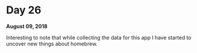 # Day 26

**August 09, 2018** 

Interesting to note that while collecting the data for this app I have started to uncover new things about homebrew.
